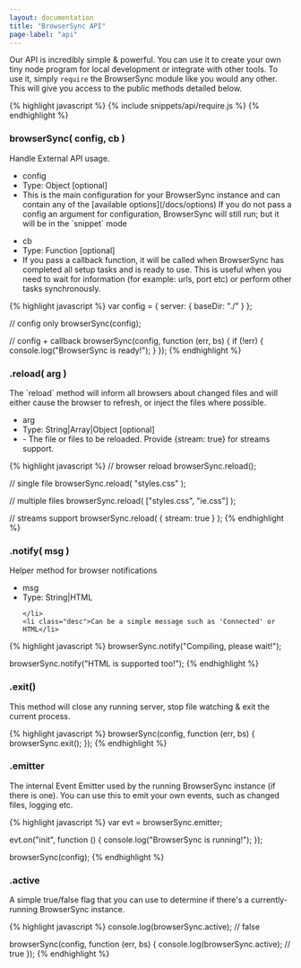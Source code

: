 ```yaml
---
layout: documentation
title: "BrowserSync API"
page-label: "api"
---
```


Our API is incredibly simple & powerful. You can use it to create your own
tiny node program for local development or integrate with other tools. To use it, 
simply `require` the BrowserSync module like you would any other. This will give 
you access to the public methods detailed below.

{% highlight javascript %}
{% include snippets/api/require.js %}
{% endhighlight %}


<h3 id="api-browserSync">browserSync( config, cb ) <a href="#api-browserSync" class="page-anchor"><i class="icon icon-external-link"></i></a></h3>
Handle External API usage.


<ul class="param-list" id="api-browserSync-config">
    <li class="name">config <a href="#api-browserSync-config" class="page-anchor"><i class="icon icon-external-link"></i></a></li>
    <li class="type">Type: <span class="color-teal">Object</span>
        <span class="recede">[optional]</span>
    </li>
    <li class="desc">This is the main configuration for your BrowserSync instance and can contain any of the [available options](/docs/options)
 If you do not pass a config an argument for configuration, BrowserSync will still run; but it will be in the `snippet` mode</li>
</ul>

<ul class="param-list" id="api-browserSync-cb">
    <li class="name">cb <a href="#api-browserSync-cb" class="page-anchor"><i class="icon icon-external-link"></i></a></li>
    <li class="type">Type: <span class="color-teal">Function</span>
        <span class="recede">[optional]</span>
    </li>
    <li class="desc">If you pass a callback function, it will be called when BrowserSync has completed all setup tasks and is ready to use. This
is useful when you need to wait for information (for example: urls, port etc) or perform other tasks synchronously.</li>
</ul>




{% highlight javascript %}
var config = {
    server: {
        baseDir: "./"
    }
};

// config only
browserSync(config);

// config + callback
browserSync(config, function (err, bs) {
    if (!err) {
        console.log("BrowserSync is ready!");
    }
});
{% endhighlight %}


<h3 id="api-reload">.reload( arg ) <a href="#api-reload" class="page-anchor"><i class="icon icon-external-link"></i></a></h3>
The `reload` method will inform all browsers about changed files and will either cause the browser to refresh, or inject the files where possible.


<ul class="param-list" id="api-reload-arg">
    <li class="name">arg <a href="#api-reload-arg" class="page-anchor"><i class="icon icon-external-link"></i></a></li>
    <li class="type">Type: <span class="color-teal">String|Array|Object</span>
        <span class="recede">[optional]</span>
    </li>
    <li class="desc">- The file or files to be reloaded. Provide {stream: true} for streams support.</li>
</ul>




{% highlight javascript %}
// browser reload
browserSync.reload();

// single file
browserSync.reload( "styles.css" );

// multiple files
browserSync.reload( ["styles.css", "ie.css"] );

// streams support
browserSync.reload( { stream: true } );
{% endhighlight %}


<h3 id="api-notify">.notify( msg ) <a href="#api-notify" class="page-anchor"><i class="icon icon-external-link"></i></a></h3>
Helper method for browser notifications


<ul class="param-list" id="api-notify-msg">
    <li class="name">msg <a href="#api-notify-msg" class="page-anchor"><i class="icon icon-external-link"></i></a></li>
    <li class="type">Type: <span class="color-teal">String|HTML</span>
        
    </li>
    <li class="desc">Can be a simple message such as 'Connected' or HTML</li>
</ul>




{% highlight javascript %}
browserSync.notify("Compiling, please wait!");

browserSync.notify("HTML <span color='green'>is supported</span> too!");
{% endhighlight %}


<h3 id="api-exit">.exit() <a href="#api-exit" class="page-anchor"><i class="icon icon-external-link"></i></a></h3>
This method will close any running server, stop file watching & exit the current process.


{% highlight javascript %}
browserSync(config, function (err, bs) {
    browserSync.exit();
});
{% endhighlight %}


<h3 id="api-emitter">.emitter <a href="#api-emitter" class="page-anchor"><i class="icon icon-external-link"></i></a></h3>
The internal Event Emitter used by the running BrowserSync instance (if there is one).
You can use this to emit your own events, such as changed files, logging etc.


{% highlight javascript %}
var evt = browserSync.emitter;

evt.on("init", function () {
    console.log("BrowserSync is running!");
});

browserSync(config);
{% endhighlight %}


<h3 id="api-active">.active <a href="#api-active" class="page-anchor"><i class="icon icon-external-link"></i></a></h3>
A simple true/false flag that you can use to determine if there's a currently-running BrowserSync instance.


{% highlight javascript %}
console.log(browserSync.active); // false

browserSync(config, function (err, bs) {
    console.log(browserSync.active); // true
});
{% endhighlight %}

